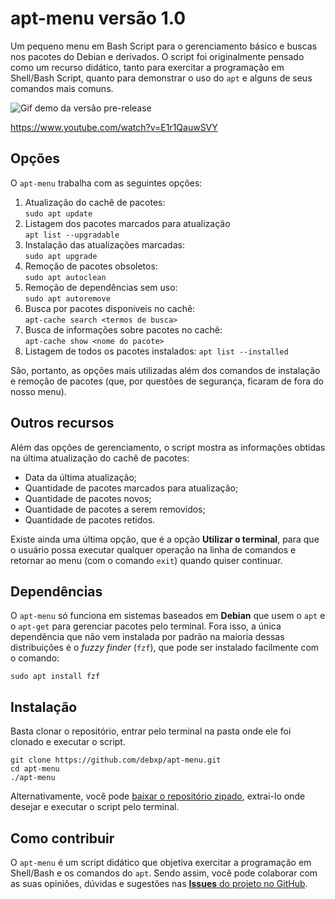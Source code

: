 # apt-menu versão 1.0
Um pequeno menu em Bash Script para o gerenciamento básico e buscas nos pacotes do Debian e derivados. O script foi originalmente pensado como um recurso didático, tanto para exercitar a programação em Shell/Bash Script, quanto para demonstrar o uso do `apt` e alguns de seus comandos mais comuns.

![Gif demo da versão *pre-release*](apt-menu-demo.gif)

https://www.youtube.com/watch?v=E1r1QauwSVY

## Opções

O `apt-menu` trabalha com as seguintes opções:

1. Atualização do cachê de pacotes:  
`sudo apt update`
2. Listagem dos pacotes marcados para atualização  
`apt list --upgradable`
3. Instalação das atualizações marcadas:  
`sudo apt upgrade`
4. Remoção de pacotes obsoletos:  
`sudo apt autoclean`
5. Remoção de dependências sem uso:  
`sudo apt autoremove`
6. Busca por pacotes disponíveis no cachê:  
`apt-cache search <termos de busca>`
7. Busca de informações sobre pacotes no cachê:  
`apt-cache show <nome do pacote>`
8. Listagem de todos os pacotes instalados:
`apt list --installed`

São, portanto, as opções mais utilizadas além dos comandos de instalação e remoção de pacotes (que, por questões de segurança, ficaram de fora do nosso menu).

## Outros recursos

Além das opções de gerenciamento, o script mostra as informações obtidas na última atualização do cachê de pacotes:  

* Data da última atualização;
* Quantidade de pacotes marcados para atualização;
* Quantidade de pacotes novos;
* Quantidade de pacotes a serem removidos;
* Quantidade de pacotes retidos.

Existe ainda uma última opção, que é a opção **Utilizar o terminal**, para que o usuário possa executar qualquer operação na linha de comandos e retornar ao menu (com o comando `exit`) quando quiser continuar.

## Dependências

O `apt-menu` só funciona em sistemas baseados em **Debian** que usem o `apt` e o `apt-get` para gerenciar pacotes pelo terminal. Fora isso, a única dependência que não vem instalada por padrão na maioria dessas distribuições é o *fuzzy finder* (`fzf`), que pode ser instalado facilmente com o comando:

```
sudo apt install fzf
```

## Instalação

Basta clonar o repositório, entrar pelo terminal na pasta onde ele foi clonado e executar o script.

```
git clone https://github.com/debxp/apt-menu.git
cd apt-menu
./apt-menu
```

Alternativamente, você pode [baixar o repositório zipado](https://github.com/debxp/apt-menu/archive/master.zip), extrai-lo onde desejar e executar o script pelo terminal.

## Como contribuir

O `apt-menu` é um script didático que objetiva exercitar a programação em Shell/Bash e os comandos do `apt`. Sendo assim, você pode colaborar com as suas opiniões, dúvidas e sugestões nas [**Issues** do projeto no GitHub](https://github.com/debxp/apt-menu/issues).

